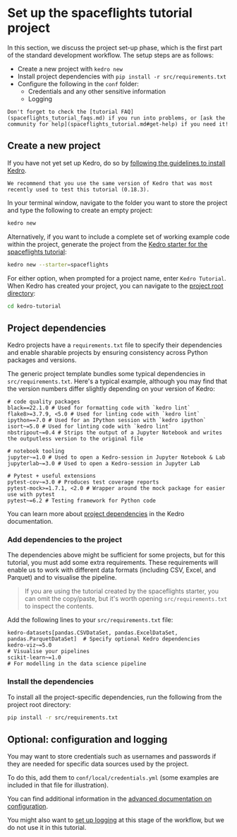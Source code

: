 # Set up the spaceflights tutorial project

In this section, we discuss the project set-up phase, which is the first part of the standard development workflow. The setup steps are as follows:

* Create a new project with `kedro new`
* Install project dependencies with `pip install -r src/requirements.txt`
* Configure the following in the `conf` folder:
	* Credentials and any other sensitive information
	* Logging

```{note}
Don't forget to check the [tutorial FAQ](spaceflights_tutorial_faqs.md) if you run into problems, or [ask the community for help](spaceflights_tutorial.md#get-help) if you need it!
```

## Create a new project

If you have not yet set up Kedro, do so by [following the guidelines to install Kedro](../get_started/install.md).

```{important}
We recommend that you use the same version of Kedro that was most recently used to test this tutorial (0.18.3).
```

In your terminal window, navigate to the folder you want to store the project and type the following to create an empty project:

```bash
kedro new
```

Alternatively, if you want to include a complete set of working example code within the project, generate the project from the [Kedro starter for the spaceflights tutorial](https://github.com/kedro-org/kedro-starters/tree/main/spaceflights):

```bash
kedro new --starter=spaceflights
```

For either option, when prompted for a project name, enter `Kedro Tutorial`. When Kedro has created your project, you can navigate to the [project root directory](./spaceflights_tutorial.md#project-root-directory):

```bash
cd kedro-tutorial
```

## Project dependencies

Kedro projects have a `requirements.txt` file to specify their dependencies and enable sharable projects by ensuring consistency across Python packages and versions.

The generic project template bundles some typical dependencies in `src/requirements.txt`. Here's a typical example, although you may find that the version numbers differ slightly depending on your version of Kedro:

```text
# code quality packages
black==22.1.0 # Used for formatting code with `kedro lint`
flake8>=3.7.9, <5.0 # Used for linting code with `kedro lint`
ipython==7.0 # Used for an IPython session with `kedro ipython`
isort~=5.0 # Used for linting code with `kedro lint`
nbstripout~=0.4 # Strips the output of a Jupyter Notebook and writes the outputless version to the original file

# notebook tooling
jupyter~=1.0 # Used to open a Kedro-session in Jupyter Notebook & Lab
jupyterlab~=3.0 # Used to open a Kedro-session in Jupyter Lab

# Pytest + useful extensions
pytest-cov~=3.0 # Produces test coverage reports
pytest-mock>=1.7.1, <2.0 # Wrapper around the mock package for easier use with pytest
pytest~=6.2 # Testing framework for Python code
```

You can learn more about [project dependencies](../kedro_project_setup/dependencies.md) in the Kedro documentation.

### Add dependencies to the project

The dependencies above might be sufficient for some projects, but for this tutorial, you must add some extra requirements. These requirements will enable us to work with different data formats (including CSV, Excel, and Parquet) and to visualise the pipeline.

> If you are using the tutorial created by the spaceflights starter, you can omit the copy/paste, but it's worth opening `src/requirements.txt` to inspect the contents.

Add the following lines to your `src/requirements.txt` file:

```text
kedro-datasets[pandas.CSVDataSet, pandas.ExcelDataSet, pandas.ParquetDataSet]  # Specify optional Kedro dependencies
kedro-viz~=5.0                                                                 # Visualise your pipelines
scikit-learn~=1.0                                                              # For modelling in the data science pipeline
```

### Install the dependencies

To install all the project-specific dependencies, run the following from the project root directory:

```bash
pip install -r src/requirements.txt
```

## Optional: configuration and logging

You may want to store credentials such as usernames and passwords if they are needed for specific data sources used by the project.

To do this, add them to `conf/local/credentials.yml` (some examples are included in that file for illustration).

You can find additional information in the [advanced documentation on configuration](../kedro_project_setup/configuration.md).

You might also want to [set up logging](../logging/logging.md) at this stage of the workflow, but we do not use it in this tutorial.
